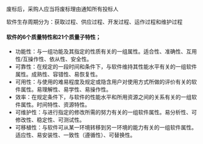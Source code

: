 废标后，采购人应当将废标理由通知所有投标人



软件生存周期分为：获取过程、供应过程、开发过程、运作过程和维护过程



#### 软件的6个质量特性和21个质量子特性；

- 功能性：与一组功能及其指定的性质有关的一组属性。适合性、准确性、互用性/互操作性、依从性、安全性。
- 可靠性：在规定的一段时间和条件下，与软件维持其性能水平有关的一组软件属性。成熟性、容错性、易恢复性。
- 可用性：与使用的难易程度及规定或隐含用户对使用方式所做的评价有关的软件属性。易理解性、易学性、易操作性。
- 效率：在规定条件下，与软件的性能水平和所用资源之间的关系有关的一组软件属性。时间特性、资源特性。
- 可维护性：与进行指定的修改所需的努力有关的一组软件属性。易分析性、可修改性、稳定性、可测试性。
- 可移植性：与软件可从某一环境转移到另一环境的能力有关的一组软件属性。适应性、易安装性、一致性（遵循性）、可替换性。